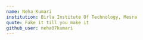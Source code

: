 ```yaml
---
name: Neha Kumari
institution: Birla Institute Of Technology, Mesra
quote: Fake it till you make it
github_user: neha07kumari
---
```

